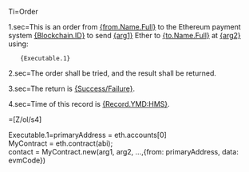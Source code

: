 Ti=Order

1.sec=This is an order from <u>{from.Name.Full}</u> to the Ethereum payment system <u>{Blockchain.ID}</u> to send <u>{arg1}</u> Ether to <u>{to.Name.Full}</u> at <u>{arg2}</u> using:<ul type="none"><code>{Executable.1}</code></ul></u>  

2.sec=The order shall be tried, and the result shall be returned.

3.sec=The return is <u>{Success/Failure}</u>.

4.sec=Time of this record is <u>{Record.YMD:HMS}</u>.

=[Z/ol/s4]


Executable.1=primaryAddress = eth.accounts[0]<br>MyContract = eth.contract(abi);<br>contact = MyContract.new(arg1, arg2, ...,{from: primaryAddress, data: evmCode})